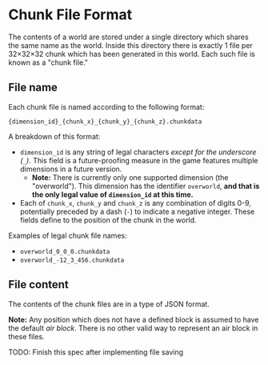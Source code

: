 # Chunk File Format
The contents of a world are stored under a single directory which shares the same name as the world. Inside this directory there is exactly 1 file per 32×32×32 chunk which has been generated in this world. Each such file is known as a "chunk file."

## File name
Each chunk file is named according to the following format:

`{dimension_id}_{chunk_x}_{chunk_y}_{chunk_z}.chunkdata`

A breakdown of this format:
- `dimension_id` is any string of legal characters *except for the underscore (`_`)*. This field is a future-proofing measure in the game features multiple dimensions in a future version.
  - **Note:** There is currently only one supported dimension (the "overworld"). This dimension has the identifier `overworld`, **and that is the only legal value of `dimension_id` at this time.** 
- Each of `chunk_x`, `chunk_y` and `chunk_z` is any combination of digits 0-9, potentially preceded by a dash (`-`) to indicate a negative integer. These fields define to the position of the chunk in the world.

Examples of legal chunk file names:
- `overworld_0_0_0.chunkdata`
- `overworld_-12_3_456.chunkdata`

## File content
The contents of the chunk files are in a type of JSON format.

**Note:** Any position which does not have a defined block is assumed to have the default *air block*. There is no other valid way to represent an air block in these files.

TODO: Finish this spec after implementing file saving